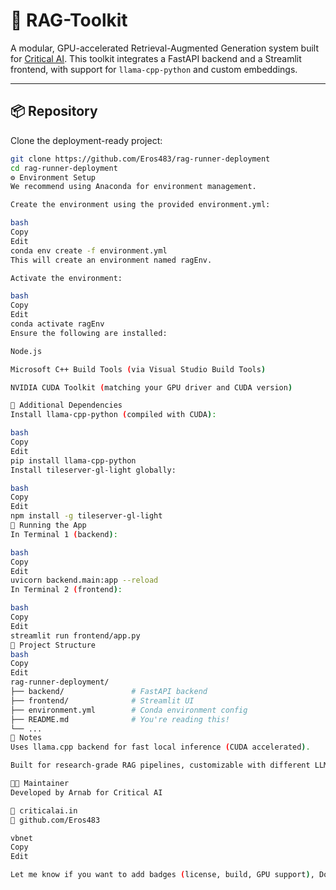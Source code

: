 # 🧠 RAG-Toolkit

A modular, GPU-accelerated Retrieval-Augmented Generation system built for [Critical AI](https://criticalai.in/). This toolkit integrates a FastAPI backend and a Streamlit frontend, with support for `llama-cpp-python` and custom embeddings.

---

## 📦 Repository

Clone the deployment-ready project:
```bash
git clone https://github.com/Eros483/rag-runner-deployment
cd rag-runner-deployment
⚙️ Environment Setup
We recommend using Anaconda for environment management.

Create the environment using the provided environment.yml:

bash
Copy
Edit
conda env create -f environment.yml
This will create an environment named ragEnv.

Activate the environment:

bash
Copy
Edit
conda activate ragEnv
Ensure the following are installed:

Node.js

Microsoft C++ Build Tools (via Visual Studio Build Tools)

NVIDIA CUDA Toolkit (matching your GPU driver and CUDA version)

🧩 Additional Dependencies
Install llama-cpp-python (compiled with CUDA):

bash
Copy
Edit
pip install llama-cpp-python
Install tileserver-gl-light globally:

bash
Copy
Edit
npm install -g tileserver-gl-light
🚀 Running the App
In Terminal 1 (backend):

bash
Copy
Edit
uvicorn backend.main:app --reload
In Terminal 2 (frontend):

bash
Copy
Edit
streamlit run frontend/app.py
📁 Project Structure
bash
Copy
Edit
rag-runner-deployment/
├── backend/               # FastAPI backend
├── frontend/              # Streamlit UI
├── environment.yml        # Conda environment config
├── README.md              # You're reading this!
└── ...
🧠 Notes
Uses llama.cpp backend for fast local inference (CUDA accelerated).

Built for research-grade RAG pipelines, customizable with different LLMs, vector stores, and UI components.

🧑‍💻 Maintainer
Developed by Arnab for Critical AI

📍 criticalai.in
🔗 github.com/Eros483

vbnet
Copy
Edit

Let me know if you want to add badges (license, build, GPU support), Docker instructions, or contribu
